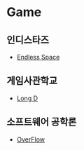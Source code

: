 # Game

## 인디스타즈
* [Endless Space](https://github.com/Parkhyunseo/Endless-Space.git)

## 게임사관학교
* [Long D](https://github.com/Parkhyunseo/LongD.git)

## 소프트웨어 공학론
* [OverFlow](https://github.com/Parkhyunseo/OverFlow.git)
